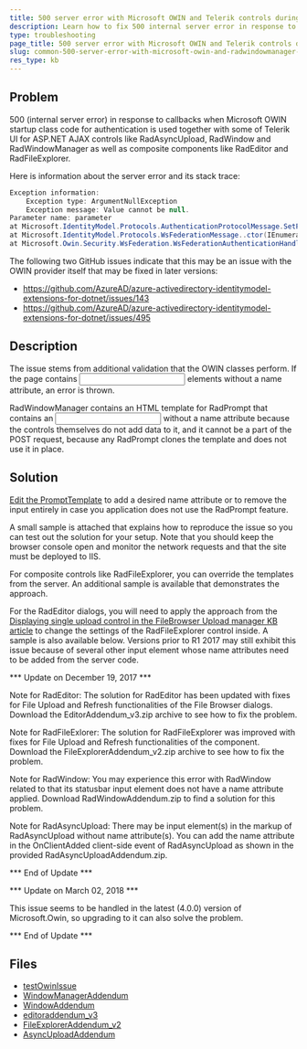 ```yaml
---
title: 500 server error with Microsoft OWIN and Telerik controls during a callback
description: Learn how to fix 500 internal server error in response to callbacks when Microsoft OWIN startup class code for authentication is used together with some of Telerik UI for ASP.NET AJAX controls.
type: troubleshooting
page_title: 500 server error with Microsoft OWIN and Telerik controls during a callback
slug: common-500-server-error-with-microsoft-owin-and-radwindowmanager-during-a-callback
res_type: kb
---
```


## Problem

500 (internal server error) in response to callbacks when Microsoft OWIN startup class code for authentication is used together with some of Telerik UI for ASP.NET AJAX controls like RadAsyncUpload, RadWindow and RadWindowManager as well as composite components like RadEditor and RadFileExplorer.

Here is information about  the server error and its stack trace:

````C#
Exception information:
    Exception type: ArgumentNullException
    Exception message: Value cannot be null.
Parameter name: parameter
at Microsoft.IdentityModel.Protocols.AuthenticationProtocolMessage.SetParameter(String parameter, String value)
at Microsoft.IdentityModel.Protocols.WsFederationMessage..ctor(IEnumerable`1 parameters)
at Microsoft.Owin.Security.WsFederation.WsFederationAuthenticationHandler.<AuthenticateCoreAsync>d__1f.MoveNext()
````
 
The following two GitHub issues indicate that this may be an issue with the OWIN provider itself that may be fixed in later versions:

* https://github.com/AzureAD/azure-activedirectory-identitymodel-extensions-for-dotnet/issues/143
* https://github.com/AzureAD/azure-activedirectory-identitymodel-extensions-for-dotnet/issues/495

## Description

The issue stems from additional validation that the OWIN classes perform. If the page contains <input> elements without a name attribute, an error is thrown.

RadWindowManager contains an HTML template for RadPrompt that contains an <input> without a name attribute because the controls themselves do not add data to it, and it cannot be a part of the POST request, because any RadPrompt clones the template and does not use it in place.

## Solution

[Edit the PromptTemplate](http://docs.telerik.com/devtools/aspnet-ajax/controls/window/alert,-confirm,-prompt-dialogs/how-to-change-the-dialog-templates?_ga=2.163959037.317000784.1618326771-650494500.1548082460) to add a desired name attribute or to remove the input entirely in case you application does not use the RadPrompt feature.

A small sample is attached that explains how to reproduce the issue so you can test out the solution for your setup. Note that you should keep the browser console open and monitor the network requests and that the site must be deployed to IIS.

For composite controls like RadFileExplorer, you can override the templates from the server. An additional sample is available that demonstrates the approach.

For the RadEditor dialogs, you will need to apply the approach from the [Displaying single upload control in the FileBrowser Upload manager KB article](https://www.telerik.com/support/kb/aspnet-ajax/details/displaying-single-upload-control-in-the-filebrowser-upload-manager) to change the settings of the RadFileExplorer control inside. A sample is also available below. Versions prior to R1 2017 may still exhibit this issue because of several other input element whose name attributes need to be added from the server code.

*** Update on December 19, 2017 ***

Note for RadEditor: The solution for RadEditor has been updated with fixes for File Upload and Refresh functionalities of the File Browser dialogs. Download the EditorAddendum_v3.zip archive to see how to fix the problem.

Note for RadFileExlorer: The solution for RadFileExplorer was improved with fixes for File Upload and Refresh functionalities of the component. Download the FileExplorerAddendum_v2.zip archive to see how to fix the problem.

Note for RadWindow: You may experience this error with RadWindow related to that its statusbar input element does not have a name attribute applied. Download RadWindowAddendum.zip to find a solution for this problem.

Note for RadAsyncUpload: There may be input element(s) in the markup of RadAsyncUpload without name attribute(s). You can add the name attribute in the OnClientAdded client-side event of RadAsyncUpload as shown in the provided RadAsyncUploadAddendum.zip.

*** End of Update ***


*** Update on March 02, 2018 ***

This issue seems to be handled in the latest (4.0.0) version of Microsoft.Owin, so upgrading to it can also solve the problem.

*** End of Update ***

## Files

* [testOwinIssue](files/testowinissue.zip)
* [WindowManagerAddendum](files/windowmanageraddendum.zip)
* [WindowAddendum](files/windowaddendum.zip)
* [editoraddendum_v3](files/editoraddendum_v3.zip)
* [FileExplorerAddendum_v2](files/fileexploreraddendum_v2.zip)
* [AsyncUploadAddendum](files/asyncuploadaddendum.zip)
